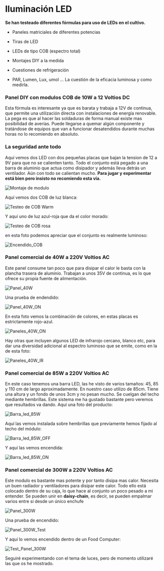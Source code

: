 # Iluminación LED

**Se han testeado diferentes fórmulas para uso de LEDs en el cultivo.**

- Paneles matriciales de diferentes potencias

- Tiras de LED

- LEDs de tipo COB (espectro total)

- Montajes DIY a la medida

- Cuestiones de refrigeración

- PAR, Lumen, Lux, umol ... La cuestión de la eficacia luminosa y como medirla.

### Panel DIY con modulos COB de 10W a 12 Voltios DC

Esta fórmula es interesante ya que es barata y trabaja a 12V de continua, que permite una utilización directa con instalaciones de energía renovable. La pega es que al hacer las soldaduras de forma manual existe mas posibilidad de averías. Puede llegarse a quemar algún componente y tratándose de equipos que van a funcionar desatendidos durante muchas horas no lo recomiendo en absoluto.

### La seguridad ante todo

Aquí vemos dos LED con dos pequeñas placas que bajan la tension de 12 a 9V para que no se calienten tanto. Todo el conjunto está pegado a una barra de aluminio que actua como disipador y además lleva detrás un ventilador. Aún con todo se calientan mucho. **Para jugar y experimentar está bien pero insisto no recomiendo esta vía.**

![Montaje de modulo](Imagenes/Montaje_COB.jpg)

Aquí vemos dos COB de luz blanca:

![Testeo de COB Warm](Imagenes/Test_cob_warm.jpg)

Y aquí uno de luz azul-roja que da el color morado:

![Testeo de COB rosa](Imagenes/Test_cob_rosa.jpg)

en esta foto podemos apreciar que el conjunto es realmente luminoso:

![Encendido_COB](Imagenes/Encendido_COB.jpg)

### Panel comercial de 40W a 220V Voltios AC

Este panel consume tan poco que para disipar el calor le basta con la plancha trasera de aluminio. Trabajan a unos 35V de continua, es lo que ofrece su propia fuente de alimentación.

![Panel_40W](Imagenes/Panel_40W.jpg)

Una prueba de endendido:

![Panel_40W_ON](Imagenes/Panel_40W_ON.jpg)

En esta foto vemos la combinación de colores, en estas placas es estrictamente rojo-azul. 

![Paneles_40W_ON](Imagenes/Paneles_40W_ON.jpg)

Hay otras que incluyen algunos LED de infrarojo cercano, blanco etc, para dar una diversidad adicional al espectro luminoso que se emite, como en la de esta foto:

![Paneles_40W_IR](Imagenes/Panel_40W_IR.jpg)

### Panel comercial de 85W a 220V Voltios AC

En este caso tenemos una barra LED, las he visto de varios tamaños: 45, 85 y 110 cm de largo aproximadamente. En nuestro caso utilizo de 85cm. Tiene una altura y un fondo de unos 3cm y no pesan mucho. Se cuelgan del techo mediante hembrillas. Este sistema me ha gustado bastante pero veremos que resultados va dando. Aquí una foto del producto:

![Barra_led_85W](Imagenes/Barra_led_85W.jpg)

Aquí las vemos instalada sobre hembrillas que previamente hemos fijado al techo del módulo:

![Barra_led_85W_OFF](Imagenes/Barra_led_85W_OFF.jpg)

Y aquí las vemos encendida:

![Barra_led_85W_ON](Imagenes/Barra_led_85W_ON.jpg)

### Panel comercial de 300W a 220V Voltios AC

Este modulo es bastante mas potente y por tanto disipa mas calor. Necesita un buen radiador y ventiladores para disipar este calor. Todo ello está colocado dentro de su caja, lo que hace al conjunto un poco pesado a mi entender. Se pueden unir en **daisy-chain**, es decir, se pueden empalmar varios entre si desde un único enchufe

![Panel_300W](Imagenes/Panel_300W.jpg)

Una prueba de encendido:

![Panel_300W_Test](Imagenes/Panel_300W_Test.jpg)

Y aquí lo vemos encendido dentro de un Food Computer:

![Test_Panel_300W](Imagenes/Test_Panel_300W.jpg)

Seguiré experimentando con el tema de luces, pero de momento utilizaré las que os he mostrado.



